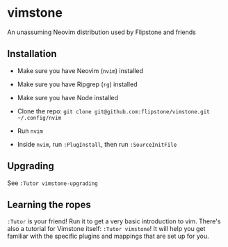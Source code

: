 # vimstone

An unassuming Neovim distribution used by Flipstone and friends

## Installation

* Make sure you have Neovim (`nvim`) installed
* Make sure you have Ripgrep (`rg`) installed
* Make sure you have Node installed

* Clone the repo: `git clone git@github.com:flipstone/vimstone.git ~/.config/nvim`
* Run `nvim`
* Inside `nvim`, run `:PlugInstall`, then run `:SourceInitFile`

## Upgrading

See `:Tutor vimstone-upgrading`

## Learning the ropes

`:Tutor` is your friend! Run it to get a very basic introduction to vim. There's also a tutorial for
Vimstone itself: `:Tutor vimstone`! It will help you get familiar with the specific plugins and mappings
that are set up for you.
